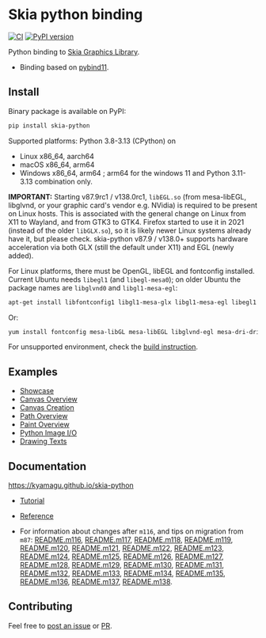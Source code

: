 # Skia python binding

[![CI](https://github.com/kyamagu/skia-python/actions/workflows/ci.yml/badge.svg)](https://github.com/kyamagu/skia-python/actions/workflows/ci.yml)
[![PyPI version](https://badge.fury.io/py/skia-python.svg)](https://badge.fury.io/py/skia-python)

Python binding to [Skia Graphics Library](https://skia.org/).

- Binding based on [pybind11](https://github.com/pybind/pybind11).

## Install

Binary package is available on PyPI:

```bash
pip install skia-python
```

Supported platforms: Python 3.8-3.13 (CPython) on

- Linux x86_64, aarch64
- macOS x86_64, arm64
- Windows x86_64, arm64 ; arm64 for the windows 11 and Python 3.11-3.13 combination only.

**IMPORTANT:** Starting v87.9rc1 / v138.0rc1, `libEGL.so` (from mesa-libEGL, libglvnd, or your graphic
card's vendor e.g. NVidia) is required to be present on Linux hosts. This is associated
with the general change on Linux from X11 to Wayland, and from GTK3 to GTK4. Firefox started
to use it in 2021 (instead of the older `libGLX.so`), so it is likely newer Linux systems
already have it, but please check. skia-python v87.9 / v138.0+ supports hardware acceleration
via both GLX (still the default under X11) and EGL (newly added).

For Linux platforms, there must be OpenGL, libEGL and fontconfig installed.
Current Ubuntu needs `libegl1` (and `libegl-mesa0`); on older Ubuntu the package names are
`libglvnd0` and `libgl1-mesa-egl`:



```bash
apt-get install libfontconfig1 libgl1-mesa-glx libgl1-mesa-egl libegl1 libglvnd0 libgl1-mesa-dri
```

Or:

```bash
yum install fontconfig mesa-libGL mesa-libEGL libglvnd-egl mesa-dri-drivers
```

For unsupported environment, check the [build instruction](https://kyamagu.github.io/skia-python/install.html).

## Examples

- [Showcase](https://github.com/kyamagu/skia-python/blob/main/notebooks/Showcase.ipynb)
- [Canvas Overview](https://github.com/kyamagu/skia-python/blob/main/notebooks/Canvas-Overview.ipynb)
- [Canvas Creation](https://github.com/kyamagu/skia-python/blob/main/notebooks/Canvas-Creation.ipynb)
- [Path Overview](https://github.com/kyamagu/skia-python/blob/main/notebooks/Path-Overview.ipynb)
- [Paint Overview](https://github.com/kyamagu/skia-python/blob/main/notebooks/Paint-Overview.ipynb)
- [Python Image I/O](https://github.com/kyamagu/skia-python/blob/main/notebooks/Python-Image-IO.ipynb)
- [Drawing Texts](https://github.com/kyamagu/skia-python/blob/main/notebooks/Drawing-Texts.ipynb)

## Documentation

https://kyamagu.github.io/skia-python

- [Tutorial](https://kyamagu.github.io/skia-python/tutorial/)
- [Reference](https://kyamagu.github.io/skia-python/reference.html)

- For information about changes after `m116`, and tips on migration from `m87`: [README.m116](relnotes/README.m116.md),
  [README.m117](relnotes/README.m117.md), [README.m118](relnotes/README.m118.md), [README.m119](relnotes/README.m119.md),
  [README.m120](relnotes/README.m120.md), [README.m121](relnotes/README.m121.md), [README.m122](relnotes/README.m122.md),
  [README.m123](relnotes/README.m123.md), [README.m124](relnotes/README.m124.md), [README.m125](relnotes/README.m125.md),
  [README.m126](relnotes/README.m126.md), [README.m127](relnotes/README.m127.md), [README.m128](relnotes/README.m128.md),
  [README.m129](relnotes/README.m129.md), [README.m130](relnotes/README.m130.md), [README.m131](relnotes/README.m131.md),
  [README.m132](relnotes/README.m132.md), [README.m133](relnotes/README.m133.md), [README.m134](relnotes/README.m134.md),
  [README.m135](relnotes/README.m135.md), [README.m136](relnotes/README.m136.md), [README.m137](relnotes/README.m137.md),
  [README.m138](relnotes/README.m138.md).

## Contributing

Feel free to [post an issue](https://github.com/kyamagu/skia-python/issues) or [PR](https://github.com/kyamagu/skia-python/pulls).
